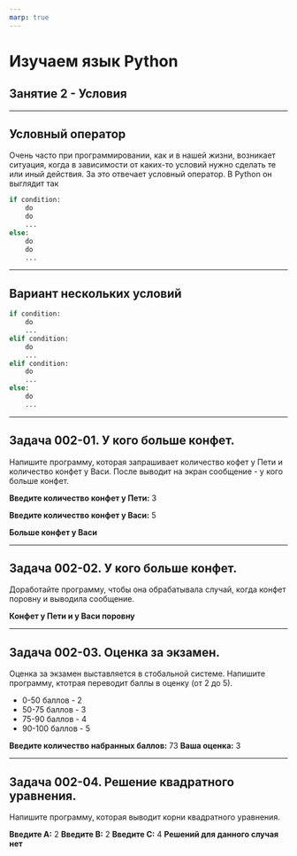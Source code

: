 ```yaml
---
marp: true
---
```


# Изучаем язык Python
## Занятие 2 - Условия

---

## Условный оператор

Очень часто при программировании, как и в нашей жизни, возникает ситуация,
когда в зависимости от каких-то условий нужно сделать те или иный действия.
За это отвечает условный оператор. В Python он выглядит так

```python
if condition:
    do
    do
    ...
else:
    do
    do
    ...
```

---

## Вариант нескольких условий

```python
if condition:
    do
    ...
elif condition:
    do
    ...
elif condition:
    do
    ...
else:
    do
    ...
```
---

## Задача 002-01. У кого больше конфет.

Напишите программу, которая запрашивает количество кофет у Пети и количество конфет у Васи. После выводит на экран сообщение - у кого больше конфет.

**Введите количество конфет у Пети:** 3

**Введите количество конфет у Васи:** 5

**Больше конфет у Васи**


---

## Задача 002-02. У кого больше конфет.

Доработайте программу, чтобы она обрабатывала случай, когда конфет поровну и выводила сообщение.

**Конфет у Пети и у Васи поровну**

---


## Задача 002-03. Оценка за экзамен.

Оценка за экзамен выставляется в стобальной системе. Напишите программу, ктотрая переводит баллы в оценку (от 2 до 5).

- 0-50 баллов - 2
- 50-75 баллов - 3
- 75-90 баллов - 4
- 90-100 баллов - 5

**Введите количество набранных баллов:** 73
**Ваша оценка:** 3

---

## Задача 002-04. Решение квадратного уравнения.

Напишите программу, которая выводит корни квадратного уравнения.

**Введите A:** 2
**Введите B:** 2
**Введите C:** 4
**Решений для данного случая нет**
